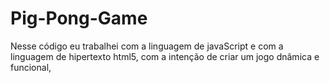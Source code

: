 # Pig-Pong-Game
Nesse código eu trabalhei com a linguagem de javaScript e com a linguagem  de hipertexto html5, com a intenção de  criar um jogo dnâmica e funcional,
